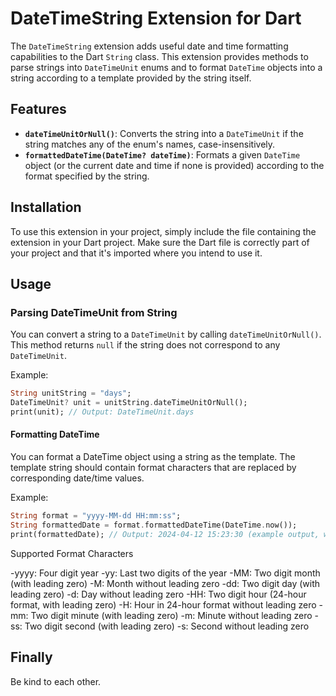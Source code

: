 # DateTimeString Extension for Dart

The `DateTimeString` extension adds useful date and time formatting capabilities to the Dart `String` class. This extension provides methods to parse strings into `DateTimeUnit` enums and to format `DateTime` objects into a string according to a template provided by the string itself.

## Features

- **`dateTimeUnitOrNull()`**: Converts the string into a `DateTimeUnit` if the string matches any of the enum's names, case-insensitively.
- **`formattedDateTime(DateTime? dateTime)`**: Formats a given `DateTime` object (or the current date and time if none is provided) according to the format specified by the string.

## Installation

To use this extension in your project, simply include the file containing the extension in your Dart project. Make sure the Dart file is correctly part of your project and that it's imported where you intend to use it.

## Usage

### Parsing DateTimeUnit from String

You can convert a string to a `DateTimeUnit` by calling `dateTimeUnitOrNull()`. This method returns `null` if the string does not correspond to any `DateTimeUnit`.

Example:

```dart
String unitString = "days";
DateTimeUnit? unit = unitString.dateTimeUnitOrNull();
print(unit); // Output: DateTimeUnit.days
```

#### Formatting DateTime

You can format a DateTime object using a string as the template. The template string should contain format characters that are replaced by corresponding date/time values.

Example:

```dart
String format = "yyyy-MM-dd HH:mm:ss";
String formattedDate = format.formattedDateTime(DateTime.now());
print(formattedDate); // Output: 2024-04-12 15:23:30 (example output, will vary)
```

Supported Format Characters

-yyyy: Four digit year
-yy: Last two digits of the year
-MM: Two digit month (with leading zero)
-M: Month without leading zero
-dd: Two digit day (with leading zero)
-d: Day without leading zero
-HH: Two digit hour (24-hour format, with leading zero)
-H: Hour in 24-hour format without leading zero
-mm: Two digit minute (with leading zero)
-m: Minute without leading zero
-ss: Two digit second (with leading zero)
-s: Second without leading zero

## Finally

Be kind to each other.
